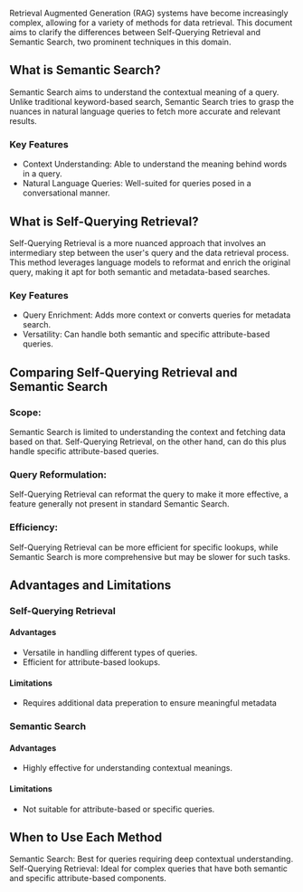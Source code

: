 Retrieval Augmented Generation (RAG) systems have become increasingly complex, allowing for a variety of methods for data retrieval. This document aims to clarify the differences between Self-Querying Retrieval and Semantic Search, two prominent techniques in this domain.

## What is Semantic Search?

Semantic Search aims to understand the contextual meaning of a query. Unlike traditional keyword-based search, Semantic Search tries to grasp the nuances in natural language queries to fetch more accurate and relevant results.

### Key Features
- Context Understanding: Able to understand the meaning behind words in a query.
- Natural Language Queries: Well-suited for queries posed in a conversational manner.

## What is Self-Querying Retrieval?

Self-Querying Retrieval is a more nuanced approach that involves an intermediary step between the user's query and the data retrieval process. This method leverages language models to reformat and enrich the original query, making it apt for both semantic and metadata-based searches.

### Key Features
- Query Enrichment: Adds more context or converts queries for metadata search.
- Versatility: Can handle both semantic and specific attribute-based queries.

## Comparing Self-Querying Retrieval and Semantic Search
### Scope: 

Semantic Search is limited to understanding the context and fetching data based on that. Self-Querying Retrieval, on the other hand, can do this plus handle specific attribute-based queries.

### Query Reformulation: 

Self-Querying Retrieval can reformat the query to make it more effective, a feature generally not present in standard Semantic Search.

### Efficiency: 

Self-Querying Retrieval can be more efficient for specific lookups, while Semantic Search is more comprehensive but may be slower for such tasks.

## Advantages and Limitations
### Self-Querying Retrieval
#### Advantages
- Versatile in handling different types of queries.
- Efficient for attribute-based lookups.
#### Limitations
- Requires additional data preperation to ensure meaningful metadata 
### Semantic Search
#### Advantages
- Highly effective for understanding contextual meanings.
#### Limitations
- Not suitable for attribute-based or specific queries.

## When to Use Each Method
Semantic Search: Best for queries requiring deep contextual understanding.
Self-Querying Retrieval: Ideal for complex queries that have both semantic and specific attribute-based components.